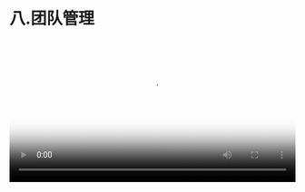 # 八.团队管理


<video src="http://d.lanhuapp.com/team-manage.mp4" poster="../.gitbook/assets/poster_8.png" width="100%" controls></video>